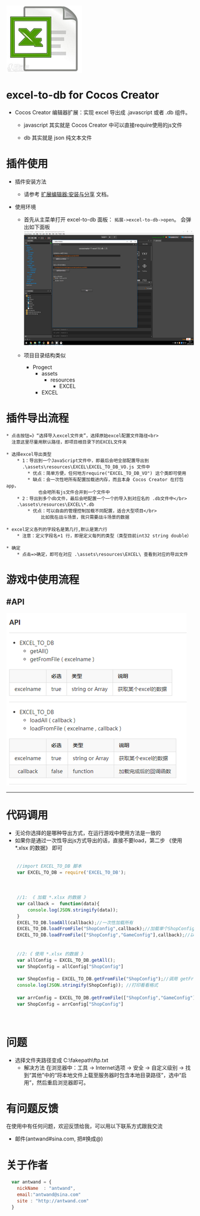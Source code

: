 ![excel-to-db](res/excel-to-db-logo.jpg)

# excel-to-db for Cocos Creator 




* Cocos Creator 编辑器扩展：实现 excel 导出成 .javascript 或者 .db  组件。

    *  javascript 其实就是 Cocos Creator 中可以直接require使用的js文件 
      
    *  db 其实就是 json 纯文本文件 






# 插件使用 #
* 插件安装方法
    *  请参考 [扩展编辑器:安装与分享](http://www.cocos.com/docs/creator/extension/install-and-share.html) 文档。

* 使用环境
    *  首先从主菜单打开 excel-to-db 面板： `拓展->excel-to-db->open`。 会弹出如下面板
    ![mahua](res/excel-to-db-open.png)

    * 项目目录结构类似
        * Progect
            * assets
                * resources
                    * EXCEL
            * EXCEL
        


# 插件导出流程 #

    * 点击按钮=》“选择导入excel文件夹”，选择原始excel配置文件路径<br>
      注意这里尽量用默认路径，即项目根目录下的EXCEL文件夹
    
    * 选择excel导出类型
        * 1：导出到一个JavaScript文件中，即最后会吧全部配置导出到 
          .\assets\resources\EXCEL\EXCEL_TO_DB_VO.js 文件中
            * 优点：简单方便，任何地方require("EXCEL_TO_DB_VO") 这个类即可使用
            * 缺点：会一次性吧所有配置加载进内存，而且本身 Cocos Creator 在打包app，
                也会吧所有js文件合并到一个文件中
        * 2：导出到多个db文件，最后会吧配置一个一个的导入到对应名的 .db文件中</br>
        .\assets\resources\EXCEL\*.db 
            * 优点：可以自由的管理控制加载不同配置，适合大型项目</br>
                 比如我在战斗场景，我只需要战斗场景的数据

    * excel定义各列的字段名是第几行,默认是第六行
        * 注意：定义字段名+1 行，即是定义每列的类型（类型目前int32 string double） 
        
    * 确定
        * 点击=>确定，即可在对应 .\assets\resources\EXCEL\ 查看到对应的导出文件






# 游戏中使用流程 #

#API
---
![excel-to-db](res/excel-to-db-open-api.png)


---




# 代码调用 #
* 无论你选择的是哪种导出方式，在运行游戏中使用方法是一致的
* 如果你是通过一次性导出js方式导出的话，直接不要load，第二步 《使用 *.xlsx 的数据》 即可

```javascript
    
    //import EXCEL_TO_DB 脚本
    var EXCEL_TO_DB = require('EXCEL_TO_DB');

   

    //1: 《 加载 *.xlsx 的数据 》
    var callback =  function(data){
        console.log(JSON.stringify(data));
    }
    EXCEL_TO_DB.loadAll(callback);//一次性加载所有
    EXCEL_TO_DB.loadFromFile("ShopConfig",callback);//加载单个ShopConfig.db文件
    EXCEL_TO_DB.loadFromFile(["ShopConfig","GameConfig"],callback);//以数组方式加载多个db文件


    //2:《 使用 *.xlsx 的数据 》
    var allConfig = EXCEL_TO_DB.getAll();
    var ShopConfig = allConfig["ShopConfig"]
    
    var ShopConfig = EXCEL_TO_DB.getFromFile("ShopConfig");//调用 getFromFile 获取 
    console.log(JSON.stringify(ShopConfig)); //打印看看格式 

    var arrConfig = EXCEL_TO_DB.getFromFile(["ShopConfig","GameConfig"]);//以数组方式获取多个
    var ShopConfig = arrConfig["ShopConfig"]

   

```



# 问题 #
* 选择文件夹路径变成 C:\fakepath\ftp.txt
    *  解决方法
    在浏览器中：工具 -> Internet选项 -> 安全 -> 自定义级别 -> 找到“其他”中的“将本地文件上载至服务器时包含本地目录路径”，选中“启用”，然后重启浏览器即可。




# 有问题反馈 #
在使用中有任何问题，欢迎反馈给我，可以用以下联系方式跟我交流

* 邮件(antwand#sina.com, 把#换成@)


# 关于作者 #

```javascript
  var antwand = {
    nickName  : "antwand",
    email:"antwand@sina.com"
    site : "http://antwand.com"
  }
```


